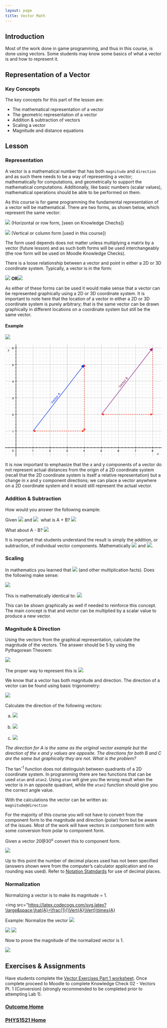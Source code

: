```yaml
---
layout: page
title: Vector Math
---
```

## Introduction
Most of the work done in game programming, and thus in this course, is done using vectors. Some students may know some basics of what a vector is and how to represent it. 

## Representation of a Vector
### Key Concepts
The key concepts for this part of the lesson are:
* The mathematical representation of a vector
* The geometric representation of a vector
* Addition & subtraction of vectors
* Scaling a vector
* Magnitude and distance equations

## Lesson
### Representation
A vector is a mathematical number that has both `magnitude` and `direction` and as such there needs to be a way of representing a vector; mathematically for computations, and geometrically to support the mathematical computations.
Additionally, like basic numbers (scalar values), mathematical operations should be able to be performed on them.

As this course is for game programming the fundamental representation of a vector will be mathematical. There are two forms, as shown below, which represent the same vector:

<img src="https://latex.codecogs.com/svg.latex?\large&space;V=\left[\begin{array}{ccc}2 & 3 & -1\end{array}\right]"/>&nbsp;(Horizontal or row form, [seen on Knowledge Chechs])

<img src="https://latex.codecogs.com/svg.latex?\large&space;V=\left[\begin{array}{c}2 \\ 3 \\ -1\end{array}\right]"/>&nbsp;(Vertical or column form [used in this course])

The form used depends does not matter unless multiplying a matrix by a vector (future lesson) and as such both forms will be used interchangeably (the row form will be used on Moodle Knowledge Checks).

There is a loose relationship between a vector and point in either a 2D or 3D coordinate system. Typically, a vector is in the form:

<img src="https://latex.codecogs.com/svg.latex?\large&space;V=\left[\begin{array}{ccc}V_{x} & V_{y} & V_{z}\end{array}\right]"/>&nbsp;<b>OR</b><img src="https://latex.codecogs.com/svg.latex?\large&space;V=\left[\begin{array}{c}V_{x} \\ V_{y} \\ V_{z}\end{array}\right]"/>

As either of these forms can be used it would make sense that a vector can be represented graphically using a 2D or 3D coordinate system. It is important to note here that the location of a vector in either a 2D or 3D coordinate system is purely arbitrary; that is the same vector can be drawn graphically in different locations on a coordinate system but still be the same vector.

#### Example
<img src="https://latex.codecogs.com/svg.latex?\large&space;A=\left[\begin{array}{c}3 \\ 4\end{array}\right]=B=\left[\begin{array}{c}3 \\ 4\end{array}\right]"/>

![2d-vector-graph](files/2d-vector-graph.jpg)

It is now important to emphasize that the x and y components of a vector do not represent actual distances from the origin of a 2D coordinate system (recall that the 2D coordinate system is itself a relative representation) but a change in x and y component directions; we can place a vector anywhere on a 2D coordinate system and it would still represent the actual vector.

### Addition & Subtraction
How would you answer the following example:

Given <img src="https://latex.codecogs.com/svg.latex?\large&space;A=\left[\begin{array}{c}2 \\ -4\end{array}\right]"/>&nbsp;and <img src="https://latex.codecogs.com/svg.latex?\large&space;B=\left[\begin{array}{c}-3 \\ 5\end{array}\right]"/>&nbsp; what is A + B? <img src="https://latex.codecogs.com/svg.latex?\large&space;A+B=\left[\begin{array}{c}2 + (-3) \\ (-4) + 5\end{array}\right]=\left[\begin{array}{c}-1 \\ 1\end{array}\right]"/>


What about A - B? <img src="https://latex.codecogs.com/svg.latex?\large&space;A-B=\left[\begin{array}{c}2 - (-3) \\ (-4) - 5\end{array}\right]=\left[\begin{array}{c}5 \\ -9\end{array}\right]"/>

It is important that students understand the result is simply the addition, or subtraction, of individual vector components. Mathematically <img src="https://latex.codecogs.com/svg.latex?\large&space;A+B=B+A"/> and <img src="https://latex.codecogs.com/svg.latex?\large&space;A-B\neq{B-A}"/>.

### Scaling
In mathematics you learned that <img src="https://latex.codecogs.com/svg.latex?\large&space;2x3=6"/> (and other multiplication facts). Does the following make sense:

<img src="https://latex.codecogs.com/svg.latex?\large&space;2\times{\left[\begin{array}{c}3 \\ -1\end{array}\right]=\left[\begin{array}{c}6 \\ -2\end{array}\right]}"/>

This is mathematically identical to:
<img src="https://latex.codecogs.com/svg.latex?\large&space;\left[\begin{array}{c}3 \\ -1\end{array}\right]+\left[\begin{array}{c}3 \\ -1\end{array}\right]=\left[\begin{array}{c}6 \\ -2\end{array}\right]"/>

This can be shown graphically as well if needed to reinforce this concept. The main concept is that and vector can be multiplied by a scalar value to produce a new vector.

### Magnitude & Direction
Using the vectors from the graphical representation, calculate the magnitude of the vectors. The answer should be 5 by using the Pythagorean Theorem:

<img src="https://latex.codecogs.com/svg.latex?\large&space;magnitude=\sqrt{3^2+4^2}=5"/>

The proper way to represent this is <img src="https://latex.codecogs.com/svg.latex?\large&space;\Vert{A}\Vert=5"/>

We know that a vector has both magnitude and direction. The direction of a vector can be found using basic trigonometry:

<img src="https://latex.codecogs.com/svg.latex?\large&space;direction=tan^{-1}\left(\frac{opposite}{adjacent}\right)=tan^{-1}\left(\frac{4}{3}\right)=53.130102354155978703144387440907^{o}"/>

Calculate the direction of the following vectors:

<ol type="a">
    <li><img src="https://latex.codecogs.com/svg.latex?\large&space;A=\left[\begin{array}{c}-3 \\ -4\end{array}\right]"/><br><br></li>
    <li><img src="https://latex.codecogs.com/svg.latex?\large&space;A=\left[\begin{array}{c}3 \\ -4\end{array}\right]"/><br><br></li>
    <li><img src="https://latex.codecogs.com/svg.latex?\large&space;A=\left[\begin{array}{c}-3 \\ 4\end{array}\right]"/></li>
</ol>

_The direction for A is the same as the original vector example but the direction of the x and y values are opposite. The directions for both B and C are the same but graphically they are not. What is the problem?_

The tan<sup>-1</sup> function does not distinguish between quadrants of a 2D coordinate system. In programming there are two functions that can be used `atan` and `atan2`. Using `atan` will give you the wrong result when the vector is in an opposite quadrant, while the `atan2` function should give you the correct angle value.

With the calculations the vector can be written as:<br>
`magnitude@direction`

For the majority of this course you will not have to convert from the component form to the magnitude and direction (polar) form but be aware of the issues. Most of the work will have vectors in component form with some conversion from polar to component form.

Given a vector 20@30<sup>o</sup> convert this to component form.

<img src="https://latex.codecogs.com/svg.latex?\large&space;20@30^{o}=\left[\begin{array}{c}20cos(30) \\ 20sin(30)\end{array}\right]=\left[\begin{array}{c}17.320508075688772935274463415059 \\ 10\end{array}\right]"/>

Up to this point the number of decimal places used has not been specified (answers shown were from the computer’s calculator application and no rounding was used). Refer to [Notation Statndards](../notation-standards.md) for use of decimal places.

### Normalization
Normalizing a vector is to make its magnitude = 1.

<img src="https://latex.codecogs.com/svg.latex?\large&space;\hat{A}=\frac{1}{\Vert{A}\Vert}\times{A}

Example: Normalize the vector <img src="https://latex.codecogs.com/svg.latex?\large&space;A=\left[\begin{array}{c}3 \\ 4\end{array}\right]"/>

<img src="https://latex.codecogs.com/svg.latex?\large&space;\Vert{A}\Vert=\sqrt{3^2+4^2}=5"/>

<img src="https://latex.codecogs.com/svg.latex?\large&space;\hat{A}=\frac{1}{\Vert{A}\Vert}\times{A}=\frac{1}{5}\left[\begin{array}{c}3 \\ 4\end{array}\right]=\left[\begin{array}{c}\frac{3}{5} \\ \frac{4}{5}\end{array}\right]=\left[\begin{array}{c}0.6 \\ 0.8\end{array}\right]"/>

Now to prove the magnitude of the normalized vector is 1.

<img src="https://latex.codecogs.com/svg.latex?\large&space;\Vert{\hat{A}}\Vert=\Vert{\left[\begin{array}{c}0.6 \\ 0.8\end{array}\right]}=0.6^2+0.8^2=0.36+0.64=1"/>

## Exercises & Assignments
Have students complete the [Vector Exercises Part 1 worksheet](vector-worksheet-1.md). Once complete proceed to Moodle to complete Knowledge Check 02 - Vectors Pt. 1 (Conversion) (strongly recommended to be completed prior to attempting Lab 1).

### [Outcome Home](outcome1.md)
### [PHYS1521 Home](../)